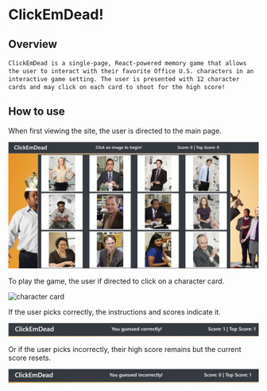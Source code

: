 # ClickEmDead!
## Overview
    ClickEmDead is a single-page, React-powered memory game that allows the user to interact with their favorite Office U.S. characters in an interactive game setting. The user is presented with 12 character cards and may click on each card to shoot for the high score!
## How to use

When first viewing the site, the user is directed to the main page.

![homepage](/assets/images/Home.jpg)

To play the game, the user if directed to click on a character card.

![character card]("/assets/images/card.jpg)

If the user picks correctly, the instructions and scores indicate it.

![correct guess](/assets/images/correct.jpg)

Or if the user picks incorrectly, their high score remains but the current score resets.

![incorrect guess](/assets/images/incorrect.jpg)

